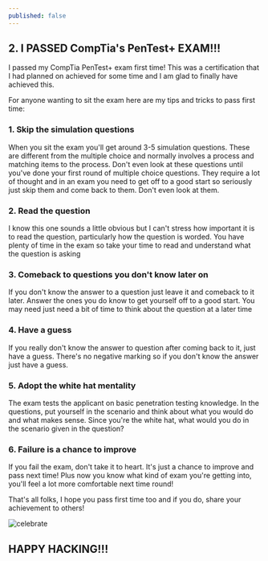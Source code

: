 ```yaml
---
published: false
---
```

## 2. I PASSED CompTia's PenTest+ EXAM!!!

I passed my CompTia PenTest+ exam first time! This was a certification that I had planned on achieved for some time and I am glad to finally have achieved this.

For anyone wanting to sit the exam here are my tips and tricks to pass first time:

### 1. Skip the simulation questions
When you sit the exam you'll get around 3-5 simulation questions. These are different from the multiple choice and normally involves a process and matching items to the process. Don't even look at these questions until you've done your first round of multiple choice questions. They require a lot of thought and in an exam you need to get off to a good start so seriously just skip them and come back to them. Don't even look at them.

### 2. Read the question
I know this one sounds a little obvious but I can't stress how important it is to read the question, particularly how the question is worded. You have plenty of time in the exam so take your time to read and understand what the question is asking

### 3. Comeback to questions you don't know later on
If you don't know the answer to a question just leave it and comeback to it later. Answer the ones you do know to get yourself off to a good start. You may need just need a bit of time to think about the question at a later time

### 4. Have a guess
If you really don't know the answer to question after coming back to it, just have a guess. There's no negative marking so if you don't know the answer just have a guess.

### 5. Adopt the white hat mentality
The exam tests the applicant on basic penetration testing knowledge. In the questions, put yourself in the scenario and think about what you would do and what makes sense. Since you're the white hat, what would you do in the scenario given in the question?

### 6. Failure is a chance to improve
If you fail the exam, don't take it to heart. It's just a chance to improve and pass next time! Plus now you know what kind of exam you're getting into, you'll feel a lot more comfortable next time round!

That's all folks, I hope you pass first time too and if you do, share your achievement to others!

![celebrate](/images/pass_exam)

## HAPPY HACKING!!!
